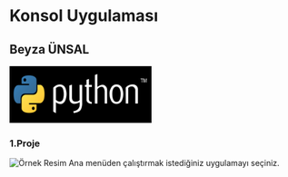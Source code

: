 # Konsol Uygulaması
## Beyza ÜNSAL
<img src="logo.png" width="250" height="100" alt="Örnek Resim"/>
<h3>1.Proje</h3>
<img src="ana menü.png" width="250" height="300" alt="Örnek Resim"/>
Ana menüden çalıştırmak istediğiniz uygulamayı seçiniz.






